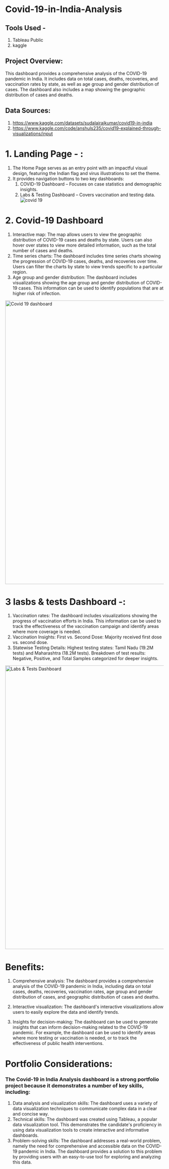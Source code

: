 # Covid-19-in-India-Analysis

## Tools Used -
1. Tableau Public
2. kaggle

## Project Overview:
This dashboard provides a comprehensive analysis of the COVID-19 pandemic in India. It includes data on total cases, deaths, recoveries, and vaccination rates by state, as well as age group and gender distribution of cases. The dashboard also includes a map showing the geographic distribution of cases and deaths.

## Data Sources:
1. https://www.kaggle.com/datasets/sudalairajkumar/covid19-in-india
2. https://www.kaggle.com/code/anshuls235/covid19-explained-through-visualizations/input


# 1. Landing Page - :
1. The Home Page serves as an entry point with an impactful visual design, featuring the Indian flag and virus illustrations to set the theme.
2. It provides navigation buttons to two key dashboards:
      1. COVID-19 Dashboard – Focuses on case statistics and demographic insights.
      2. Labs & Testing Dashboard – Covers vaccination and testing data.
![covid 19](https://github.com/user-attachments/assets/7a804fdb-48e2-4218-91e7-e3ce8aa7bfb3)



# 2. Covid-19 Dashboard
1. Interactive map: The map allows users to view the geographic distribution of COVID-19 cases and deaths by state. Users can also hover over states to view more detailed information, such as the total number of cases and deaths.
2. Time series charts: The dashboard includes time series charts showing the progression of COVID-19 cases, deaths, and recoveries over time. Users can filter the charts by state to view trends specific to a particular region.
3. Age group and gender distribution: The dashboard includes visualizations showing the age group and gender distribution of COVID-19 cases. This information can be used to identify populations that are at higher risk of infection.
<img width="900" alt="Covid 19 dashboard" src="https://github.com/user-attachments/assets/5303675b-b69e-41a3-8c3b-931f9fc06a7d" />


# 3 lasbs & tests Dashboard -:
1. Vaccination rates: The dashboard includes visualizations showing the progress of vaccination efforts in India. This information can be used to track the effectiveness of the vaccination campaign and identify areas where more coverage is needed.
2. Vaccination Insights:
First vs. Second Dose: Majority received first dose  vs. second dose.
3. Statewise Testing Details:
Highest testing states: Tamil Nadu (19.2M tests) and Maharashtra (18.2M tests).
Breakdown of test results: Negative, Positive, and Total Samples categorized for deeper insights.
<img width="900 " alt="Labs & Tests Dashboard" src="https://github.com/user-attachments/assets/8533ab09-220c-45cb-b5fc-4472e0cb5249" />


# Benefits:

1. Comprehensive analysis: The dashboard provides a comprehensive analysis of the COVID-19 pandemic in India, including data on total cases, deaths, recoveries, vaccination rates, age group and gender distribution of cases, and geographic distribution of cases and deaths.

2. Interactive visualization: The dashboard's interactive visualizations allow users to easily explore the data and identify trends.

3. Insights for decision-making: The dashboard can be used to generate insights that can inform decision-making related to the COVID-19 pandemic. For example, the dashboard can be used to identify areas where more testing or vaccination is needed, or to track the effectiveness of public health interventions.

# Portfolio Considerations:

### The Covid-19 in India Analysis dashboard is a strong portfolio project because it demonstrates a number of key skills, including:

1. Data analysis and visualization skills: The dashboard uses a variety of data visualization techniques to communicate complex data in a clear and concise way.
2. Technical skills: The dashboard was created using Tableau, a popular data visualization tool. This demonstrates the candidate's proficiency in using data visualization tools to create interactive and informative dashboards.
3. Problem-solving skills: The dashboard addresses a real-world problem, namely the need for comprehensive and accessible data on the COVID-19 pandemic in India. The dashboard provides a solution to this problem by providing users with an easy-to-use tool for exploring and analyzing this data.
